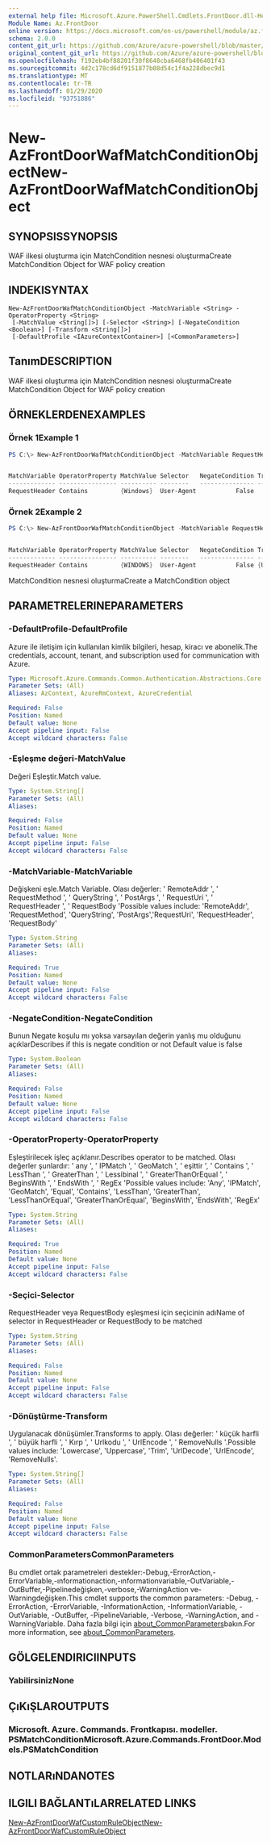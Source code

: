 ```yaml
---
external help file: Microsoft.Azure.PowerShell.Cmdlets.FrontDoor.dll-Help.xml
Module Name: Az.FrontDoor
online version: https://docs.microsoft.com/en-us/powershell/module/az.frontdoor/new-azfrontdoorwafmatchconditionobject
schema: 2.0.0
content_git_url: https://github.com/Azure/azure-powershell/blob/master/src/FrontDoor/FrontDoor/help/New-AzFrontDoorWafMatchConditionObject.md
original_content_git_url: https://github.com/Azure/azure-powershell/blob/master/src/FrontDoor/FrontDoor/help/New-AzFrontDoorWafMatchConditionObject.md
ms.openlocfilehash: f192eb4bf88201f30f8648cba6468fb406401f43
ms.sourcegitcommit: 4d2c178cd6df9151877b08d54c1f4a228dbec9d1
ms.translationtype: MT
ms.contentlocale: tr-TR
ms.lasthandoff: 01/29/2020
ms.locfileid: "93751886"
---
```

# <span data-ttu-id="12074-101">New-AzFrontDoorWafMatchConditionObject</span><span class="sxs-lookup"><span data-stu-id="12074-101">New-AzFrontDoorWafMatchConditionObject</span></span>

## <span data-ttu-id="12074-102">SYNOPSIS</span><span class="sxs-lookup"><span data-stu-id="12074-102">SYNOPSIS</span></span>
<span data-ttu-id="12074-103">WAF ilkesi oluşturma için MatchCondition nesnesi oluşturma</span><span class="sxs-lookup"><span data-stu-id="12074-103">Create MatchCondition Object for WAF policy creation</span></span>

## <span data-ttu-id="12074-104">INDEKI</span><span class="sxs-lookup"><span data-stu-id="12074-104">SYNTAX</span></span>

```
New-AzFrontDoorWafMatchConditionObject -MatchVariable <String> -OperatorProperty <String>
 [-MatchValue <String[]>] [-Selector <String>] [-NegateCondition <Boolean>] [-Transform <String[]>]
 [-DefaultProfile <IAzureContextContainer>] [<CommonParameters>]
```

## <span data-ttu-id="12074-105">Tanım</span><span class="sxs-lookup"><span data-stu-id="12074-105">DESCRIPTION</span></span>
<span data-ttu-id="12074-106">WAF ilkesi oluşturma için MatchCondition nesnesi oluşturma</span><span class="sxs-lookup"><span data-stu-id="12074-106">Create MatchCondition Object for WAF policy creation</span></span>

## <span data-ttu-id="12074-107">ÖRNEKLERDEN</span><span class="sxs-lookup"><span data-stu-id="12074-107">EXAMPLES</span></span>

### <span data-ttu-id="12074-108">Örnek 1</span><span class="sxs-lookup"><span data-stu-id="12074-108">Example 1</span></span>
```powershell
PS C:\> New-AzFrontDoorWafMatchConditionObject -MatchVariable RequestHeader -OperatorProperty Contains -Selector "User-Agent" -MatchValue "Windows"


MatchVariable OperatorProperty MatchValue Selector   NegateCondition Transform
------------- ---------------- ---------- --------   --------------- ---------
RequestHeader Contains         {Windows}  User-Agent           False
```

### <span data-ttu-id="12074-109">Örnek 2</span><span class="sxs-lookup"><span data-stu-id="12074-109">Example 2</span></span>
```powershell
PS C:\> New-AzFrontDoorWafMatchConditionObject -MatchVariable RequestHeader -OperatorProperty Contains -Selector "User-Agent" -MatchValue "WINDOWS" -Transform Uppercase


MatchVariable OperatorProperty MatchValue Selector   NegateCondition Transform
------------- ---------------- ---------- --------   --------------- ---------
RequestHeader Contains         {WINDOWS}  User-Agent           False {Uppercase}
```

<span data-ttu-id="12074-110">MatchCondition nesnesi oluşturma</span><span class="sxs-lookup"><span data-stu-id="12074-110">Create a MatchCondition object</span></span>

## <span data-ttu-id="12074-111">PARAMETRELERINE</span><span class="sxs-lookup"><span data-stu-id="12074-111">PARAMETERS</span></span>

### <span data-ttu-id="12074-112">-DefaultProfile</span><span class="sxs-lookup"><span data-stu-id="12074-112">-DefaultProfile</span></span>
<span data-ttu-id="12074-113">Azure ile iletişim için kullanılan kimlik bilgileri, hesap, kiracı ve abonelik.</span><span class="sxs-lookup"><span data-stu-id="12074-113">The credentials, account, tenant, and subscription used for communication with Azure.</span></span>

```yaml
Type: Microsoft.Azure.Commands.Common.Authentication.Abstractions.Core.IAzureContextContainer
Parameter Sets: (All)
Aliases: AzContext, AzureRmContext, AzureCredential

Required: False
Position: Named
Default value: None
Accept pipeline input: False
Accept wildcard characters: False
```

### <span data-ttu-id="12074-114">-Eşleşme değeri</span><span class="sxs-lookup"><span data-stu-id="12074-114">-MatchValue</span></span>
<span data-ttu-id="12074-115">Değeri Eşleştir.</span><span class="sxs-lookup"><span data-stu-id="12074-115">Match value.</span></span>

```yaml
Type: System.String[]
Parameter Sets: (All)
Aliases:

Required: False
Position: Named
Default value: None
Accept pipeline input: False
Accept wildcard characters: False
```

### <span data-ttu-id="12074-116">-MatchVariable</span><span class="sxs-lookup"><span data-stu-id="12074-116">-MatchVariable</span></span>
<span data-ttu-id="12074-117">Değişkeni eşle.</span><span class="sxs-lookup"><span data-stu-id="12074-117">Match Variable.</span></span>
<span data-ttu-id="12074-118">Olası değerler: ' RemoteAddr ', ' RequestMethod ', ' QueryString ', ' PostArgs ', ' RequestUri ', ' RequestHeader ', ' RequestBody '</span><span class="sxs-lookup"><span data-stu-id="12074-118">Possible values include: 'RemoteAddr', 'RequestMethod', 'QueryString', 'PostArgs','RequestUri', 'RequestHeader', 'RequestBody'</span></span>

```yaml
Type: System.String
Parameter Sets: (All)
Aliases:

Required: True
Position: Named
Default value: None
Accept pipeline input: False
Accept wildcard characters: False
```

### <span data-ttu-id="12074-119">-NegateCondition</span><span class="sxs-lookup"><span data-stu-id="12074-119">-NegateCondition</span></span>
<span data-ttu-id="12074-120">Bunun Negate koşulu mı yoksa varsayılan değerin yanlış mu olduğunu açıklar</span><span class="sxs-lookup"><span data-stu-id="12074-120">Describes if this is negate condition or not Default value is false</span></span>

```yaml
Type: System.Boolean
Parameter Sets: (All)
Aliases:

Required: False
Position: Named
Default value: None
Accept pipeline input: False
Accept wildcard characters: False
```

### <span data-ttu-id="12074-121">-OperatorProperty</span><span class="sxs-lookup"><span data-stu-id="12074-121">-OperatorProperty</span></span>
<span data-ttu-id="12074-122">Eşleştirilecek işleç açıklanır.</span><span class="sxs-lookup"><span data-stu-id="12074-122">Describes operator to be matched.</span></span>
<span data-ttu-id="12074-123">Olası değerler şunlardır: ' any ', ' IPMatch ', ' GeoMatch ', ' eşittir ', ' Contains ', ' LessThan ', ' GreaterThan ', ' Lessibinal ', ' GreaterThanOrEqual ', ' BeginsWith ', ' EndsWith ', ' RegEx '</span><span class="sxs-lookup"><span data-stu-id="12074-123">Possible values include: 'Any', 'IPMatch', 'GeoMatch', 'Equal', 'Contains', 'LessThan', 'GreaterThan', 'LessThanOrEqual', 'GreaterThanOrEqual', 'BeginsWith', 'EndsWith', 'RegEx'</span></span>

```yaml
Type: System.String
Parameter Sets: (All)
Aliases:

Required: True
Position: Named
Default value: None
Accept pipeline input: False
Accept wildcard characters: False
```

### <span data-ttu-id="12074-124">-Seçici</span><span class="sxs-lookup"><span data-stu-id="12074-124">-Selector</span></span>
<span data-ttu-id="12074-125">RequestHeader veya RequestBody eşleşmesi için seçicinin adı</span><span class="sxs-lookup"><span data-stu-id="12074-125">Name of selector in RequestHeader or RequestBody to be matched</span></span>

```yaml
Type: System.String
Parameter Sets: (All)
Aliases:

Required: False
Position: Named
Default value: None
Accept pipeline input: False
Accept wildcard characters: False
```

### <span data-ttu-id="12074-126">-Dönüştürme</span><span class="sxs-lookup"><span data-stu-id="12074-126">-Transform</span></span>
<span data-ttu-id="12074-127">Uygulanacak dönüşümler.</span><span class="sxs-lookup"><span data-stu-id="12074-127">Transforms to apply.</span></span> <span data-ttu-id="12074-128">Olası değerler: ' küçük harfli ', ' büyük harfli ', ' Kırp ', ' Urlkodu ', ' UrlEncode ', ' RemoveNulls '.</span><span class="sxs-lookup"><span data-stu-id="12074-128">Possible values include: 'Lowercase', 'Uppercase', 'Trim', 'UrlDecode', 'UrlEncode', 'RemoveNulls'.</span></span>

```yaml
Type: System.String[]
Parameter Sets: (All)
Aliases:

Required: False
Position: Named
Default value: None
Accept pipeline input: False
Accept wildcard characters: False
```

### <span data-ttu-id="12074-129">CommonParameters</span><span class="sxs-lookup"><span data-stu-id="12074-129">CommonParameters</span></span>
<span data-ttu-id="12074-130">Bu cmdlet ortak parametreleri destekler:-Debug,-ErrorAction,-ErrorVariable,-ınformationaction,-ınformationvariable,-OutVariable,-OutBuffer,-Pipelinedeğişken,-verbose,-WarningAction ve-Warningdeğişken.</span><span class="sxs-lookup"><span data-stu-id="12074-130">This cmdlet supports the common parameters: -Debug, -ErrorAction, -ErrorVariable, -InformationAction, -InformationVariable, -OutVariable, -OutBuffer, -PipelineVariable, -Verbose, -WarningAction, and -WarningVariable.</span></span> <span data-ttu-id="12074-131">Daha fazla bilgi için [about_CommonParameters](https://go.microsoft.com/fwlink/?LinkID=113216)bakın.</span><span class="sxs-lookup"><span data-stu-id="12074-131">For more information, see [about_CommonParameters](https://go.microsoft.com/fwlink/?LinkID=113216).</span></span>

## <span data-ttu-id="12074-132">GÖLGELENDIRICI</span><span class="sxs-lookup"><span data-stu-id="12074-132">INPUTS</span></span>

### <span data-ttu-id="12074-133">Yabilirsiniz</span><span class="sxs-lookup"><span data-stu-id="12074-133">None</span></span>

## <span data-ttu-id="12074-134">ÇıKıŞLAR</span><span class="sxs-lookup"><span data-stu-id="12074-134">OUTPUTS</span></span>

### <span data-ttu-id="12074-135">Microsoft. Azure. Commands. Frontkapısı. modeller. PSMatchCondition</span><span class="sxs-lookup"><span data-stu-id="12074-135">Microsoft.Azure.Commands.FrontDoor.Models.PSMatchCondition</span></span>

## <span data-ttu-id="12074-136">NOTLARıNDA</span><span class="sxs-lookup"><span data-stu-id="12074-136">NOTES</span></span>

## <span data-ttu-id="12074-137">ILGILI BAĞLANTıLAR</span><span class="sxs-lookup"><span data-stu-id="12074-137">RELATED LINKS</span></span>

[<span data-ttu-id="12074-138">New-AzFrontDoorWafCustomRuleObject</span><span class="sxs-lookup"><span data-stu-id="12074-138">New-AzFrontDoorWafCustomRuleObject</span></span>](./New-AzFrontDoorWafCustomRuleObject.md)
